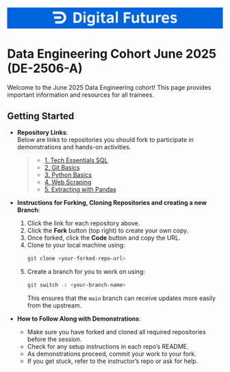 ![Digital Futures](https://github.com/digital-futures-academy/DataScienceMasterResources/blob/main/Resources/datascience-notebook-header.png?raw=true)

# Data Engineering Cohort June 2025 (DE-2506-A)

Welcome to the June 2025 Data Engineering cohort! This page provides important information and resources for all trainees.

## Getting Started

- **Repository Links**:  
  Below are links to repositories you should fork to participate in demonstrations and hands-on activities.  

  > - [1. Tech Essentials SQL](https://github.com/de-2506-a/tech-essentials-sql)
  > - [2. Git Basics](https://github.com/de-2506-a/git-basics)
  > - [3. Python Basics](https://github.com/de-2506-a/python-basics)
  > - [4. Web Scraping](https://github.com/de-2506-a/web-scraping)
  > - [5. Extracting with Pandas](https://github.com/de-2506-a/extracting-wth-pandas)

- **Instructions for Forking, Cloning Repositories and creating a new Branch**:  
  1. Click the link for each repository above.
  2. Click the **Fork** button (top right) to create your own copy.
  3. Once forked, click the **Code** button and copy the URL.
  4. Clone to your local machine using:  
     ```bash
     git clone <your-forked-repo-url>
     ```
  5. Create a branch for you to work on using:
     ```bash
     git switch -c <your-branch-name>
     ```
     This ensures that the `main` branch can receive updates more easily from the upstream.

- **How to Follow Along with Demonstrations**:  
  - Make sure you have forked and cloned all required repositories before the session.
  - Check for any setup instructions in each repo’s README.
  - As demonstrations proceed, commit your work to your fork.
  - If you get stuck, refer to the instructor’s repo or ask for help.
